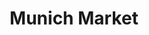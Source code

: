 ---
thumbnail: /images/architects-and-developers/portfolio/munich-market/thumbnail.jpg
title: Munich Market
credit: White Kitchen
order: 10
slides:
  - image: /images/architects-and-developers/portfolio/munich-market/slide-1.jpg
    proportion: video
  - image: /images/architects-and-developers/portfolio/munich-market/slide-2.jpg
    proportion: video
  - image: /images/architects-and-developers/portfolio/munich-market/slide-3.jpg
    proportion: video
  - image: /images/architects-and-developers/portfolio/munich-market/slide-4.jpg
    proportion: video
---